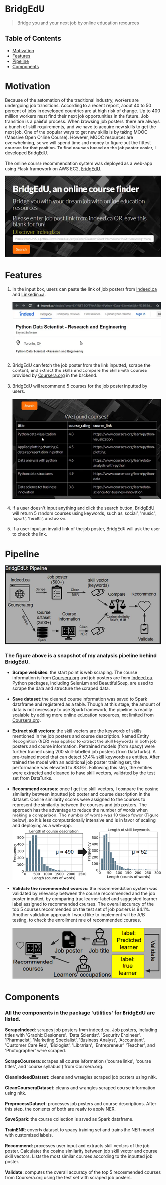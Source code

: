 # BridgEdU
> Bridge you and your next job by online education resources

## Table of Contents
- [Motivation](#Motivation)
- [Features](#Features)
- [Pipeline](#Pipeline)
- [Components](#Components)
# Motivation
Because of the automation of the traditional industry, workers are undergoing job transitions. According to a recent report, about 40 to 50 percent of jobs in developed countries are at high risk of change. Up to 400 million workers must find their next job opportunities in the future. Job transition is a painful process. When browsing job posters, there are always a bunch of skill requirements, and we have to acquire new skills to get the next job. One of the popular ways to get new skills is by taking MOOC (Massive Open Online Course). However, MOOC resources are overwhelming, so we will spend time and money to figure out the fittest courses for that position. To find courses based on the job poster easier, I developed BridgEdU.
<br/><br/>
The online course recommendation system was deployed as a web-app using Flask framework on AWS EC2, [BridgEdU](http://sorbite.xyz:5000).

![](images/header.PNG)

# Features
1. In the input box, users can paste the link of job posters from [Indeed.ca](http://indeed.ca) and [Linkedin.ca](http://linkedin.ca).
<br/><br/>
![](images/jobpost.PNG)
<br/><br/>
2. BridgEdU can fetch the job poster from the link inputted, scrape the content, and extract the skills and compare the skills with courses provided by [Coursera.org](http://Coursera.org) in the backend.
<br/><br/>
3. BridgEdU will recommend 5 courses for the job poster inputted by users.
<br/><br/>
![](images/result.PNG)
<br/><br/>
4. If a user doesn't input anything and click the search button, BridgEdU will return 5 random courses using keywords, such as 'social', 'music', 'sport', 'health', and so on.
<br/><br/>
5. If a user input an invalid link of the job poster, BridgEdU will ask the user to check the link.
# Pipeline
![](images/pipeline.JPG)
### The figure above is a snapshot of my analysis pipeline behind BridgEdU.
* __Scrape websites__: the start point is web scraping. The course information is from [Coursera.org](http://Coursera.org) and job posters are from [Indeed.ca](http://indeed.ca). Python packages, including Selenium and BeautifulSoup, are used to scrape the data and structure the scraped data.
<br/><br/>
* __Save dataset__: the cleaned course information was saved to Spark dataframe and registered as a table. Though at this stage, the amount of data is not necessary to use Spark framework, the pipeline is readily scalable by adding more online education resources, not limited from [Coursera.org](http://Coursera.org).
<br/><br/>
* __Extract skill vectors__: the skill vectors are the keywords of skills mentioned in the job posters and course description. Named Entity Recognition (NER) was applied to extract the skill keywords in both job posters and course information. Pretrained models (from spacy) were further trained using 200 skill-labelled job posters (from DataTurks). A pre-trained model that can detect 57.4% skill keywords as entities. After trained the model with an additional job poster training set, the performance was elevated to 83.9%. Following this step, the entities were extracted and cleaned to have skill vectors, validated by the test set from DataTurks.
<br/><br/>
* __Recommend courses__: once I get the skill vectors, I compare the cosine similarity between inputted job poster and course description in the dataset. Cosine similarity scores were assigned to the courses to represent the similarity between the courses and job posters. The approach has the advantage to reduce the number of words when making a comparison. The number of words was 10 times fewer (Figure below), so it is less computationally intensive and is in favor of scaling and deploying as a web-app.
![](images/length1.PNG)
<br/><br/>
* __Validate the recommended courses__: the recommendation system was validated by relevancy between the course recommended and the job poster inputted, by comparing true learner label and suggested learner label assigned to recommended courses. The overall accuracy of the top 5 courses recommended on the test set of job posters is 94.1%. Another validation approach I would like to implement will be A/B testing, to check the enrollment rate of recommended courses.
<br/><br/>
![](images/validate.PNG)
# Components
### All the components in the package 'utilities' for BridgEdU are listed.
__ScrapeIndeed__: scrapes job posters from indeed.ca. Job posters, including titles with 'Graphic Designers', 'Data Scientist', 'Security Engineer', 'Pharmacist', 'Marketing Specialist', 'Business Analyst', 'Accountant', 'Customer Care Rep', 'Biologist', 'Librarian', 'Entrepreneur', 'Teacher', and 'Photographer' were scraped.
<br/><br/>
__ScrapeCoursera__: scrapes all course information ('course links', 'course titles', and 'course syllabus') from Coursera.org.
<br/><br/>
__CleanIndeedDataset__: cleans and wrangles scraped job posters using nltk.
<br/><br/>
__CleanCourseraDataset__: cleans and wrangles scraped course information using nltk.
<br/><br/>
__PreprocessDataset__: processes job posters and course descriptions. After this step, the contents of both are ready to apply NER.
<br/><br/>
__SaveSpark__: the course collection is saved as Spark dataframe. 
<br/><br/>
__TrainENR__: coverts dataset to spacy training set and trains the NER model with customized labels.
<br/><br/>
__Recommend__: processes user input and extracts skill vectors of the job poster. Calculates the cosine similarity between job skill vector and course skill vectors. Lists the most similar courses according to the inputted job poster.
<br/><br/>
__Validate__: computes the overall accuracy of the top 5 recommended courses from Coursera.org using the test set with scraped job posters.


